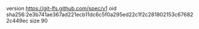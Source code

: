 version https://git-lfs.github.com/spec/v1
oid sha256:2e3b741ae367ad221ecb11dc6c5f0a295ed22c1f2c281802153c676822c449ec
size 90
